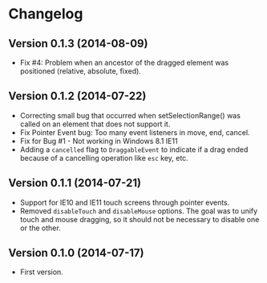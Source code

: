 # Changelog

## Version 0.1.3 (2014-08-09)

* Fix #4: Problem when an ancestor of the dragged element was positioned
  (relative, absolute, fixed). 


## Version 0.1.2 (2014-07-22)

* Correcting small bug that occurred when setSelectionRange() was called on 
  an element that does not support it.
* Fix Pointer Event bug: Too many event listeners in move, end, cancel.
* Fix for Bug #1 - Not working in Windows 8.1 IE11
* Adding a `cancelled` flag to `DraggableEvent` to indicate if a drag ended 
  because of a cancelling operation like `esc` key, etc.


## Version 0.1.1 (2014-07-21)

* Support for IE10 and IE11 touch screens through pointer events.
* Removed `disableTouch` and `disableMouse` options. The goal was to unify
  touch and mouse dragging, so it should not be necessary to disable 
  one or the other.
  
  
## Version 0.1.0 (2014-07-17)

* First version.
